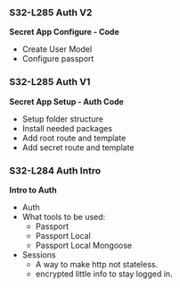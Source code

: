 ### S32-L285 Auth V2  
**Secret App Configure - Code**  
* Create User Model  
* Configure passport  

### S32-L285 Auth V1
**Secret App Setup - Auth Code**
* Setup folder structure  
* Install needed packages  
* Add root route and template  
* Add secret route and template  

### S32-L284 Auth Intro  
**Intro to Auth**
* Auth 
* What tools to be used:  
  * Passport  
  * Passport Local  
  * Passport Local Mongoose  
* Sessions  
  * A way to make http not stateless.  
  * encrypted little info to stay logged in.  

